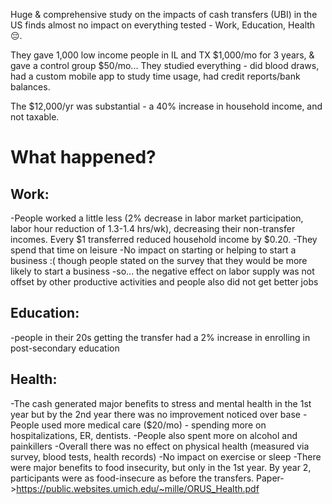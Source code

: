 Huge & comprehensive study on the impacts of cash transfers (UBI) in the US finds almost no impact on everything tested - Work, Education, Health 😔.

They gave 1,000 low income people in IL and TX $1,000/mo for 3 years, & gave a control group $50/mo... They studied everything - did blood draws, had a custom mobile app to study time usage, had credit reports/bank balances.

The $12,000/yr was substantial - a 40% increase in household income, and not taxable.

# What happened?
## Work:
-People worked a little less (2% decrease in labor market participation, labor hour reduction of 1.3-1.4 hrs/wk), decreasing their non-transfer incomes. Every $1 transferred reduced household income by $0.20.
-They spend that time on leisure
-No impact on starting or helping to start a business :( though people stated on the survey that they would be more likely to start a business
-so... the negative effect on labor supply was not offset by other productive activities and people also did not get better jobs

## Education:
-people in their 20s getting the transfer had a 2% increase in enrolling in post-secondary education

## Health:
-The cash generated major benefits to stress and mental health in the 1st year but by the 2nd year there was no improvement noticed over base
-People used more medical care ($20/mo) - spending more on hospitalizations, ER, dentists. 
-People also spent more on alcohol and painkillers
-Overall there was no effect on physical health (measured via survey, blood tests, health records)
-No impact on exercise or sleep
-There were major benefits to food insecurity, but only in the 1st year. By year 2, participants were as food-insecure as before the transfers. 
Paper->https://public.websites.umich.edu/~mille/ORUS_Health.pdf

